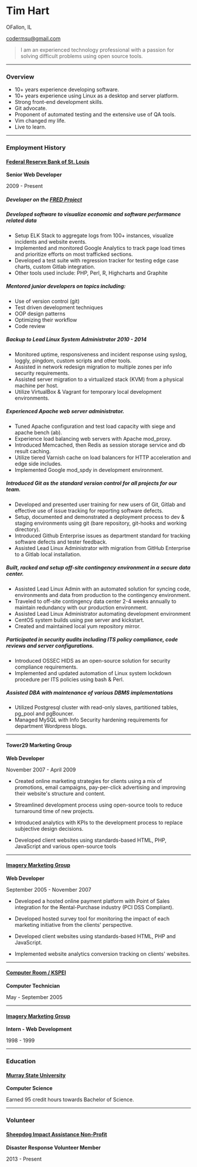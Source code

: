 # Tim Hart

OFallon, IL

codermsu@gmail.com

> I am an experienced technology professional with a passion for solving
> difficult problems using open source tools.

---

### Overview

* 10+ years experience developing software.
* 10+ years experience using Linux as a desktop and server platform.
* Strong front-end development skills.
* Git advocate.
* Proponent of automated testing and the extensive use of QA tools.
* Vim changed my life.
* Live to learn.

---

### Employment History

#### [Federal Reserve Bank of St. Louis](https://research.stlouisfed.org/)

__Senior Web Developer__

2009 - Present

##### Developer on the [FRED Project](https://research.stlouisfed.org/fred2/)

##### Developed software to visualize economic and software performance related data

* Setup ELK Stack to aggregate logs from 100+ instances, visualize incidents and website events.
* Implemented and monitored Google Analytics to track page load times and prioritize efforts on most trafficked sections.
* Developed a test suite with regression tracker for testing edge case
charts, custom Gitlab integration.
* Other tools used include: PHP, Perl, R, Highcharts and Graphite

##### Mentored junior developers on topics including:
* Use of version control (git)
* Test driven development techniques
* OOP design patterns
* Optimizing their workflow
* Code review

##### Backup to Lead Linux System Administrator 2010 - 2014
* Monitored uptime, responsiveness and incident response using syslog, loggly, pingdom, custom scripts and other tools.
* Assisted in network redesign migration to multiple zones per info security requirements.
* Assisted server migration to a virtualized stack (KVM) from a physical machine per host.
* Utilize VirtualBox & Vagrant for temporary local development environments.

##### Experienced Apache web server administrator.
* Tuned Apache configuration and test load capacity with siege and apache bench (ab).
* Experience load balancing web servers with Apache mod_proxy.
* Introduced Memcached, then Redis as session storage service and db result caching.
* Utilize tiered Varnish cache on load balancers for HTTP acceleration and edge side includes.
* Implemented Google mod_spdy in development environment.

##### Introduced Git as the standard version control for all projects for our team.
* Developed and presented user training for new users of Git, Gitlab and effective use of issue tracking for reporting software defects.
* Setup, documented and demonstrated a deployment process to dev & staging environments using git (bare repository, git-hooks and working directory).
* Introduced Github Enterprise issues as department standard for tracking software defects and tester feedback.
* Assisted Lead Linux Administrator with migration from GitHub Enterprise
to a Gitlab local installation.

##### Built, racked and setup off-site contingency environment in a secure data center.
* Assisted Lead Linux Admin with an automated solution for syncing code, environments and data from production to the contingency environment.
* Traveled to off-site contingency data center 2-4 weeks annually to maintain redundancy with our production environment.
* Assisted Lead Linux Administrator automating development environment
* CentOS system builds using pxe server and kickstart.
* Created and maintained local yum repository mirror.

##### Participated in security audits including ITS policy compliance, code reviews and server configurations.
* Introduced OSSEC HIDS as an open-source solution for security compliance requirements.
* Implemented and updated automation of Linux system lockdown procedure per ITS policies using bash & Perl.

##### Assisted DBA with maintenance of various DBMS implementations
* Utilized Postgresql cluster with read-only slaves, partitioned tables, pg_pool and pgBouncer.
* Managed MySQL with Info Security hardening requirements for department Wordpress blogs.

---

#### Tower29 Marketing Group

__Web Developer__

November 2007 - April 2009

* Created online marketing strategies for clients using a mix of
promotions, email campaigns, pay-per-click advertising and improving
their website's structure and content.

* Streamlined development process using open-source tools to reduce
turnaround time of new projects.

* Introduced analytics with KPIs to the development process to replace subjective design decisions.

* Developed client websites using standards-based HTML, PHP, JavaScript and various open-source tools

---

#### [Imagery Marketing Group](http://www.imagerymarketinggroup.com/)

__Web Developer__

September 2005 - November 2007

* Developed a hosted online payment platform with Point of Sales integration for the Rental-Purchase industry (PCI DSS Compliant).

* Developed hosted survey tool for monitoring the impact of each marketing initiative from the clients' perspective.

* Developed client websites using standards-based HTML, PHP and JavaScript.

* Implemented website analytics conversion tracking on clients' websites.

---

#### [Computer Room / KSPEI](http://www.computerroom.us/)

__Computer Technician__

May - September 2005

---

#### [Imagery Marketing Group](http://www.imagerymarketinggroup.com/)

__Intern - Web Development__

1998 - 1999


---

### Education

#### [Murray State University](http://www.murraystate.edu/)
__Computer Science__

Earned 95 credit hours towards Bachelor of Science.

---

### Volunteer

#### [Sheepdog Impact Assistance Non-Profit](http://www.sheepdogia.org/)

__Disaster Response Volunteer Member__

2013 - Present

